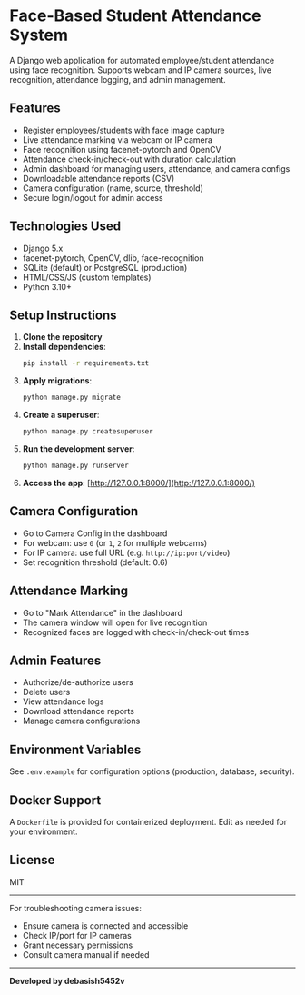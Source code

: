 # Face-Based Student Attendance System

A Django web application for automated employee/student attendance using face recognition. Supports webcam and IP camera sources, live recognition, attendance logging, and admin management.

## Features
- Register employees/students with face image capture
- Live attendance marking via webcam or IP camera
- Face recognition using facenet-pytorch and OpenCV
- Attendance check-in/check-out with duration calculation
- Admin dashboard for managing users, attendance, and camera configs
- Downloadable attendance reports (CSV)
- Camera configuration (name, source, threshold)
- Secure login/logout for admin access

## Technologies Used
- Django 5.x
- facenet-pytorch, OpenCV, dlib, face-recognition
- SQLite (default) or PostgreSQL (production)
- HTML/CSS/JS (custom templates)
- Python 3.10+

## Setup Instructions
1. **Clone the repository**
2. **Install dependencies**:
   ```sh
   pip install -r requirements.txt
   ```
3. **Apply migrations**:
   ```sh
   python manage.py migrate
   ```
4. **Create a superuser**:
   ```sh
   python manage.py createsuperuser
   ```
5. **Run the development server**:
   ```sh
   python manage.py runserver
   ```
6. **Access the app**: [http://127.0.0.1:8000/](http://127.0.0.1:8000/)

## Camera Configuration
- Go to Camera Config in the dashboard
- For webcam: use `0` (or `1`, `2` for multiple webcams)
- For IP camera: use full URL (e.g. `http://ip:port/video`)
- Set recognition threshold (default: 0.6)

## Attendance Marking
- Go to "Mark Attendance" in the dashboard
- The camera window will open for live recognition
- Recognized faces are logged with check-in/check-out times

## Admin Features
- Authorize/de-authorize users
- Delete users
- View attendance logs
- Download attendance reports
- Manage camera configurations

## Environment Variables
See `.env.example` for configuration options (production, database, security).

## Docker Support
A `Dockerfile` is provided for containerized deployment. Edit as needed for your environment.

## License
MIT

---
For troubleshooting camera issues:
- Ensure camera is connected and accessible
- Check IP/port for IP cameras
- Grant necessary permissions
- Consult camera manual if needed

---
**Developed by debasish5452v**
